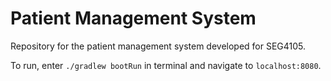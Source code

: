 # Patient Management System
Repository for the patient management system developed for SEG4105.

To run, enter `./gradlew bootRun` in terminal and navigate to `localhost:8080`.